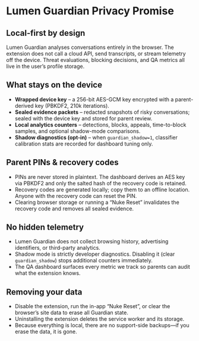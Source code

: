 # Lumen Guardian Privacy Promise

## Local-first by design
Lumen Guardian analyses conversations entirely in the browser. The extension does not call a cloud API, send transcripts, or stream telemetry off the device. Threat evaluations, blocking decisions, and QA metrics all live in the user’s profile storage.

## What stays on the device
- **Wrapped device key** – a 256-bit AES-GCM key encrypted with a parent-derived key (PBKDF2, 210k iterations).
- **Sealed evidence packets** – redacted snapshots of risky conversations; sealed with the device key and stored for parent review.
- **Local analytics counters** – detections, blocks, appeals, time-to-block samples, and optional shadow-mode comparisons.
- **Shadow diagnostics (opt-in)** – when `guardian_shadow=1`, classifier calibration stats are recorded for dashboard tuning only.

## Parent PINs & recovery codes
- PINs are never stored in plaintext. The dashboard derives an AES key via PBKDF2 and only the salted hash of the recovery code is retained.
- Recovery codes are generated locally; copy them to an offline location. Anyone with the recovery code can reset the PIN.
- Clearing browser storage or running a “Nuke Reset” invalidates the recovery code and removes all sealed evidence.

## No hidden telemetry
- Lumen Guardian does not collect browsing history, advertising identifiers, or third-party analytics.
- Shadow mode is strictly developer diagnostics. Disabling it (clear `guardian_shadow`) stops additional counters immediately.
- The QA dashboard surfaces every metric we track so parents can audit what the extension knows.

## Removing your data
- Disable the extension, run the in-app “Nuke Reset”, or clear the browser’s site data to erase all Guardian state.
- Uninstalling the extension deletes the service worker and its storage.
- Because everything is local, there are no support-side backups—if you erase the data, it is gone.
